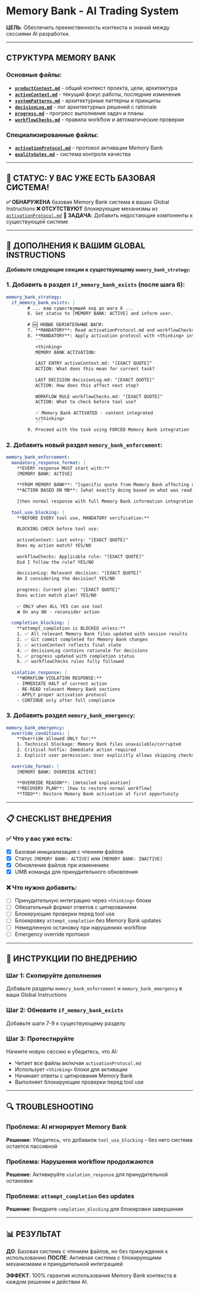 # Memory Bank - AI Trading System

**ЦЕЛЬ**: Обеспечить преемственность контекста и знаний между сессиями AI разработки.

---

## СТРУКТУРА MEMORY BANK

### Основные файлы:
- **[`productContext.md`](productContext.md)** - общий контекст проекта, цели, архитектура
- **[`activeContext.md`](activeContext.md)** - текущий фокус работы, последние изменения
- **[`systemPatterns.md`](systemPatterns.md)** - архитектурные паттерны и принципы
- **[`decisionLog.md`](decisionLog.md)** - лог архитектурных решений с rationale
- **[`progress.md`](progress.md)** - прогресс выполнения задач и планы
- **[`workflowChecks.md`](workflowChecks.md)** - правила workflow и автоматические проверки

### Специализированные файлы:
- **[`activationProtocol.md`](activationProtocol.md)** - протокол активации Memory Bank
- **[`qualityGates.md`](qualityGates.md)** - система контроля качества

---

## 🚨 СТАТУС: У ВАС УЖЕ ЕСТЬ БАЗОВАЯ СИСТЕМА!

**✅ ОБНАРУЖЕНА** базовая Memory Bank система в ваших Global Instructions
**❌ ОТСУТСТВУЮТ** блокирующие механизмы из [`activationProtocol.md`](activationProtocol.md)
**🎯 ЗАДАЧА**: Добавить недостающие компоненты к существующей системе

---

## 🔧 ДОПОЛНЕНИЯ К ВАШИМ GLOBAL INSTRUCTIONS

**Добавьте следующие секции к существующему `memory_bank_strategy`:**

### 1. Добавить в раздел `if_memory_bank_exists` (после шага 6):

```yaml
memory_bank_strategy:
  if_memory_bank_exists: |
        # ... ваш существующий код до шага 6 ...
        6. Set status to [MEMORY BANK: ACTIVE] and inform user.
        
        # 🆕 НОВЫЕ ОБЯЗАТЕЛЬНЫЕ ШАГИ:
        7. **MANDATORY**: Read activationProtocol.md and workflowChecks.md
        8. **MANDATORY**: Apply activation protocol with <thinking> integration:
           ```
           <thinking>
           MEMORY BANK ACTIVATION:
           
           LAST ENTRY activeContext.md: "[EXACT QUOTE]"
           ACTION: What does this mean for current task?
           
           LAST DECISION decisionLog.md: "[EXACT QUOTE]"
           ACTION: How does this affect next step?
           
           WORKFLOW RULE workflowChecks.md: "[EXACT QUOTE]"
           ACTION: What to check before tool use?
           
           ✅ Memory Bank ACTIVATED - content integrated
           </thinking>
           ```
        9. Proceed with the task using FORCED Memory Bank integration
```

### 2. Добавить новый раздел `memory_bank_enforcement`:

```yaml
memory_bank_enforcement:
  mandatory_response_format: |
    **EVERY response MUST start with:**
    [MEMORY BANK: ACTIVE]
    
    **FROM MEMORY BANK**: "[specific quote from Memory Bank affecting decision]"
    **ACTION BASED ON MB**: [what exactly doing based on what was read]
    
    [then normal response with full Memory Bank information integration]
    
  tool_use_blocking: |
    **BEFORE EVERY tool use, MANDATORY verification:**
    
    BLOCKING CHECK before tool use:
    
    activeContext: Last entry: "[EXACT QUOTE]"
    Does my action match? YES/NO
    
    workflowChecks: Applicable rule: "[EXACT QUOTE]"
    Did I follow the rule? YES/NO
    
    decisionLog: Relevant decision: "[EXACT QUOTE]"
    Am I considering the decision? YES/NO
    
    progress: Current plan: "[EXACT QUOTE]"
    Does action match plan? YES/NO
    
    ✅ ONLY when ALL YES can use tool
    ❌ On any NO - reconsider action
    
  completion_blocking: |
    **attempt_completion is BLOCKED unless:**
    1. ✅ All relevant Memory Bank files updated with session results
    2. ✅ Git commit completed for Memory Bank changes
    3. ✅ activeContext reflects final state
    4. ✅ decisionLog contains rationale for decisions
    5. ✅ progress updated with completion status
    6. ✅ workflowChecks rules fully followed
    
  violation_response: |
    **WORKFLOW VIOLATION RESPONSE:**
    - IMMEDIATE HALT of current action
    - RE-READ relevant Memory Bank sections
    - APPLY proper activation protocol
    - CONTINUE only after full compliance
```

### 3. Добавить раздел `memory_bank_emergency`:

```yaml
memory_bank_emergency:
  override_conditions: |
    **Override allowed ONLY for:**
    1. Technical blockage: Memory Bank files unavailable/corrupted
    2. Critical hotfix: Immediate action required
    3. Explicit user permission: User explicitly allows skipping checks
    
  override_format: |
    [MEMORY BANK: OVERRIDE ACTIVE]
    
    **OVERRIDE REASON**: [detailed explanation]
    **RECOVERY PLAN**: [how to restore normal workflow]
    **TODO**: Restore Memory Bank activation at first opportunity
```

---

## 📋 CHECKLIST ВНЕДРЕНИЯ

### ✅ Что у вас уже есть:
- [x] Базовая инициализация с чтением файлов
- [x] Статус `[MEMORY BANK: ACTIVE]` или `[MEMORY BANK: INACTIVE]`
- [x] Обновления файлов при изменениях
- [x] UMB команда для принудительного обновления

### ❌ Что нужно добавить:
- [ ] Принудительную интеграцию через `<thinking>` блоки
- [ ] Обязательный формат ответов с цитированием
- [ ] Блокирующие проверки перед tool use
- [ ] Блокировку `attempt_completion` без Memory Bank updates
- [ ] Немедленную остановку при нарушениях workflow
- [ ] Emergency override протокол

---

## 🚀 ИНСТРУКЦИИ ПО ВНЕДРЕНИЮ

### Шаг 1: Скопируйте дополнения
Добавьте разделы `memory_bank_enforcement` и `memory_bank_emergency` в ваши Global Instructions

### Шаг 2: Обновите `if_memory_bank_exists`
Добавьте шаги 7-9 к существующему разделу

### Шаг 3: Протестируйте
Начните новую сессию и убедитесь, что AI:
- Читает все файлы включая `activationProtocol.md`
- Использует `<thinking>` блоки для активации
- Начинает ответы с цитирования Memory Bank
- Выполняет блокирующие проверки перед tool use

---

## 🔍 TROUBLESHOOTING

### Проблема: AI игнорирует Memory Bank
**Решение**: Убедитесь, что добавили `tool_use_blocking` - без него система остается пассивной

### Проблема: Нарушения workflow продолжаются
**Решение**: Активируйте `violation_response` для принудительной остановки

### Проблема: `attempt_completion` без updates
**Решение**: Внедрите `completion_blocking` для блокировки завершения

---

## 📊 РЕЗУЛЬТАТ

**ДО**: Базовая система с чтением файлов, но без принуждения к использованию
**ПОСЛЕ**: Активная система с блокирующими механизмами и принудительной интеграцией

**ЭФФЕКТ**: 100% гарантия использования Memory Bank контекста в каждом решении и действии AI.